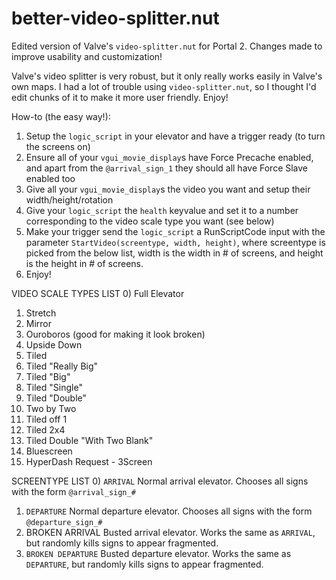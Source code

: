 # better-video-splitter.nut
Edited version of Valve's `video-splitter.nut` for Portal 2. Changes made to improve usability and customization!

Valve's video splitter is very robust, but it only really works easily in Valve's own maps. I had a lot of trouble using `video-splitter.nut`, so I thought I'd edit chunks of it to make it more user friendly. Enjoy!

How-to (the easy way!):

1) Setup the `logic_script` in your elevator and have a trigger ready (to turn the screens on)
2) Ensure all of your `vgui_movie_display`s have Force Precache enabled, and apart from the `@arrival_sign_1` they should all have Force Slave enabled too
3) Give all your `vgui_movie_display`s the video you want and setup their width/height/rotation
4) Give your `logic_script` the `health` keyvalue and set it to a number corresponding to the video scale type you want (see below)
5) Make your trigger send the `logic_script` a RunScriptCode input with the parameter `StartVideo(screentype, width, height)`, where screentype is picked from the below list, width is the width in # of screens, and height is the height in # of screens.
6) Enjoy!

VIDEO SCALE TYPES LIST
0) Full Elevator
1) Stretch
2) Mirror
3) Ouroboros (good for making it look broken)
4) Upside Down
5) Tiled
6) Tiled "Really Big"
7) Tiled "Big"
8) Tiled "Single"
9) Tiled "Double"
10) Two by Two
11) Tiled off 1
12) Tiled 2x4
13) Tiled Double "With Two Blank"
14) Bluescreen
15) HyperDash Request - 3Screen

SCREENTYPE LIST
0) `ARRIVAL`
Normal arrival elevator. Chooses all signs with the form `@arrival_sign_#`
1) `DEPARTURE`
Normal departure elevator. Chooses all signs with the form `@departure_sign_#`
2) BROKEN ARRIVAL
Busted arrival elevator. Works the same as `ARRIVAL`, but randomly kills signs to appear fragmented.
3) `BROKEN DEPARTURE`
Busted departure elevator. Works the same as `DEPARTURE`, but randomly kills signs to appear fragmented.
